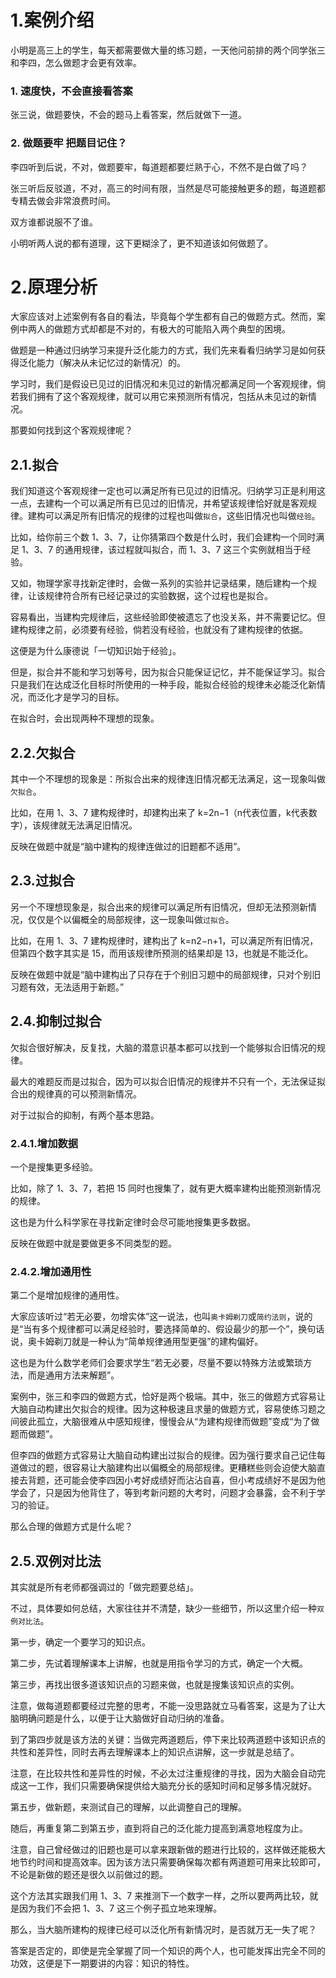 # 1.案例介绍

小明是高三上的学生，每天都需要做大量的练习题，一天他问前排的两个同学张三和李四，怎么做题才会更有效率。

### 1. 速度快，不会直接看答案

张三说，做题要快，不会的题马上看答案，然后就做下一道。

### 2. 做题要牢 把题目记住？

李四听到后说，不对，做题要牢，每道题都要烂熟于心，不然不是白做了吗？

张三听后反驳道，不对，高三的时间有限，当然是尽可能接触更多的题，每道题都专精去做会非常浪费时间。

双方谁都说服不了谁。

小明听两人说的都有道理，这下更糊涂了，更不知道该如何做题了。



# 2.原理分析

大家应该对上述案例有各自的看法，毕竟每个学生都有自己的做题方式。然而，案例中两人的做题方式却都是不对的，有极大的可能陷入两个典型的困境。

做题是一种通过归纳学习来提升泛化能力的方式，我们先来看看归纳学习是如何获得泛化能力（解决从未记忆过的新情况）的。

学习时，我们是假设已见过的旧情况和未见过的新情况都满足同一个客观规律，倘若我们拥有了这个客观规律，就可以用它来预测所有情况，包括从未见过的新情况。

那要如何找到这个客观规律呢？

## 2.1.拟合 

我们知道这个客观规律一定也可以满足所有已见过的旧情况。归纳学习正是利用这一点，去建构一个可以满足所有已见过的旧情况，并希望该规律恰好就是客观规律。建构可以满足所有旧情况的规律的过程也叫做`拟合`，这些旧情况也叫做`经验`。

比如，给你前三个数 1、3、7，让你猜第四个数是什么时，我们会建构一个同时满足 1、3、7 的通用规律，该过程就叫拟合，而 1、3、7 这三个实例就相当于经验。

又如，物理学家寻找新定律时，会做一系列的实验并记录结果，随后建构一个规律，让该规律符合所有已经记录过的实验数据，这个过程也是拟合。

容易看出，当建构完规律后，这些经验即使被遗忘了也没关系，并不需要记忆。但建构规律之前，必须要有经验，倘若没有经验，也就没有了建构规律的依据。

这便是为什么康德说「一切知识始于经验」。

但是，拟合并不能和学习划等号，因为拟合只能保证记忆，并不能保证学习。拟合只是我们在达成泛化目标时所使用的一种手段，能拟合经验的规律未必能泛化新情况，而泛化才是学习的目标。

在拟合时，会出现两种不理想的现象。

## 2.2.欠拟合 

其中一个不理想的现象是：所拟合出来的规律连旧情况都无法满足，这一现象叫做`欠拟合`。

比如，在用 1、3、7 建构规律时，却建构出来了 k=2n−1（n代表位置，k代表数字），该规律就无法满足旧情况。

反映在做题中就是“脑中建构的规律连做过的旧题都不适用”。

## 2.3.过拟合 

另一个不理想现象是，拟合出来的规律可以满足所有旧情况，但却无法预测新情况，仅仅是个以偏概全的局部规律，这一现象叫做`过拟合`。

比如，在用 1、3、7 建构规律时，建构出了 k=n2−n+1，可以满足所有旧情况，但第四个数字其实是 15，而用该规律所预测的结果却是 13，也就是不能泛化。

反映在做题中就是“脑中建构出了只存在于个别旧习题中的局部规律，只对个别旧习题有效，无法适用于新题。”

## 2.4.抑制过拟合

欠拟合很好解决，反复找，大脑的潜意识基本都可以找到一个能够拟合旧情况的规律。

最大的难题反而是过拟合，因为可以拟合旧情况的规律并不只有一个，无法保证拟合出的规律真的可以预测新情况。

对于过拟合的抑制，有两个基本思路。

### 2.4.1.增加数据 

一个是搜集更多经验。

比如，除了 1、3、7，若把 15 同时也搜集了，就有更大概率建构出能预测新情况的规律。

这也是为什么科学家在寻找新定律时会尽可能地搜集更多数据。

反映在做题中就是要做更多不同类型的题。

### 2.4.2.增加通用性 

第二个是增加规律的通用性。

大家应该听过“若无必要，勿增实体”这一说法，也叫`奥卡姆剃刀`或`简约法则`，说的是“当有多个规律都可以满足经验时，要选择简单的、假设最少的那一个”，换句话说，奥卡姆剃刀就是一种认为“简单规律通用型更强”的建构偏好。

这也是为什么数学老师们会要求学生“若无必要，尽量不要以特殊方法或繁琐方法，而是通用方法来解题”。

案例中，张三和李四的做题方式，恰好是两个极端。其中，张三的做题方式容易让大脑自动构建出欠拟合的规律。因为这种极速且求量的做题方式，容易使练习题之间彼此孤立，大脑很难从中感知规律，慢慢会从“为建构规律而做题”变成“为了做题而做题”。

但李四的做题方式容易让大脑自动构建出过拟合的规律。因为强行要求自己记住每道做过的题，很容易让大脑建构出以偏概全的局部规律。更糟糕些则会迫使大脑直接去背题，还可能会使李四因小考好成绩好而沾沾自喜，但小考成绩好不是因为他学会了，只是因为他背住了，等到考新问题的大考时，问题才会暴露，会不利于学习的验证。

那么合理的做题方式是什么呢？

## 2.5.双例对比法

其实就是所有老师都强调过的「做完题要总结」。

不过，具体要如何总结，大家往往并不清楚，缺少一些细节，所以这里介绍一种`双例对比法`。

第一步，确定一个要学习的知识点。

第二步，先试着理解课本上讲解，也就是用指令学习的方式，确定一个大概。

第三步，再找出很多道该知识点的习题来做，也就是搜集该知识点的实例。

注意，做每道题都要经过完整的思考，不能一没思路就立马看答案，这是为了让大脑明确问题是什么，以便于让大脑做好自动归纳的准备。

到了第四步就是该方法的关键：当做完两道题后，停下来比较两道题中该知识点的共性和差异性，同时去再去理解课本上的知识点讲解，这一步就是总结了。

注意，在比较共性和差异性的时候，不必太过注重规律的寻找，因为大脑会自动完成这一工作，我们只需要确保提供给大脑充分长的感知时间和足够多情况就好。

第五步，做新题，来测试自己的理解，以此调整自己的理解。

随后，再重复第二到第五步，直到将自己的泛化能力提高到满意地程度为止。

注意，自己曾经做过的旧题也是可以拿来跟新做的题进行比较的，这样做还能极大地节约时间和提高效率。因为该方法只需要确保每次都有两道题可用来比较即可，不论是新做的题还是很久以前做过的题。

这个方法其实跟我们用 1、3、7 来推测下一个数字一样，之所以要两两比较，就是因为我们不会把 1、3、7 这三个例子孤立地来理解。

那么，当大脑所建构的规律已经可以泛化所有新情况时，是否就万无一失了呢？

答案是否定的，即使是完全掌握了同一个知识的两个人，也可能发挥出完全不同的功效，这便是下一期要讲的内容：知识的特性。